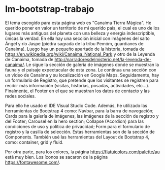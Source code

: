 # lm-bootstrap-trabajo

El tema escogido para esta página web es "Canaima Tierra Mágica". He querido poner en valor un territorio de mi querido país, el cual es uno de los lugares
más antiguos del planeta con una belleza y energía indescriptible, únicas la verdad. En ella hay una sección inicial con imágenes del salto Ángel y río Jaspe
(piedra sagrada de la tribu Pemóm, guardianes de Canaima). Luego hay un pequeño apartado de la historia, tomada de https://en.wikipedia.org/wiki/Canaima_National_Park
y otro de la Leyenda de Canaima, tomada de http://narradoresdelmisterio.net/la-leyenda-de-canaima/. Le sigue la sección de galería de imágenes donde se
muestran la fauna y el paisaje expectacular de  esta zona. Le continua una sección con un vídeo de Canaima y su localización en Google Maps. Seguidamente, 
hay un formulario de Registro, que pretende que los visitantes se registren para recibir más información (visitas, historias, posadas, actividades, etc...). 
Finalmente, el Footer en el que se muestran los datos de contacto y las redes sociales.

Para ello he usado el IDE Visual Studio Code. Además, he utilizado las herramientas de Bootstrap 4 como: Navbar, para la barra de navegación; Cards para 
la galería de imágenes, las imágenes de la sección de registro y del Footer; Carousel en la hero section; Collapse (Acordion) para las condiciones de uso y 
política de privacidad; Form para el formulario de registro y la casilla de selección. Estas herramientas son de la sección de Components. También usé las 
herramientas del Layout de Bootstrap 4, como: container, grid y fluid.

Por otra parte, para los colores, la página https://flatuicolors.com/palette/au está muy bien. Los íconos se sacaron de la página https://fontawesome.com/. 



